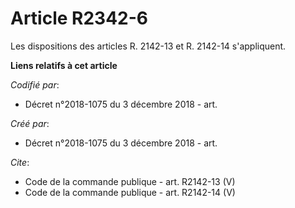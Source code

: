 # Article R2342-6

Les dispositions des articles R. 2142-13 et R. 2142-14 s'appliquent.

**Liens relatifs à cet article**

_Codifié par_:

  - Décret n°2018-1075 du 3 décembre 2018 - art.

_Créé par_:

  - Décret n°2018-1075 du 3 décembre 2018 - art.

_Cite_:

  - Code de la commande publique - art. R2142-13 (V)
  - Code de la commande publique - art. R2142-14 (V)
